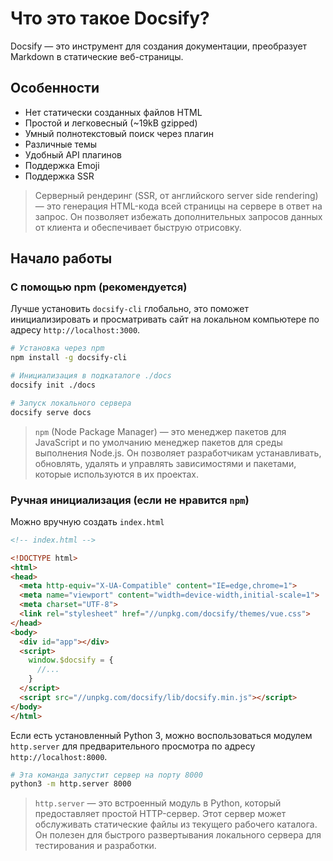 # Что это такое Docsify?

Docsify — это инструмент для создания документации, преобразует Markdown в статические веб-страницы.


## Особенности
-   Нет статически созданных файлов HTML
-   Простой и легковесный (~19kB gzipped)
-   Умный полнотекстовый поиск через плагин
-   Различные темы
-   Удобный API плагинов
-   Поддержка Emoji
-   Поддержка SSR

> Серверный рендеринг (SSR, от английского server side rendering) — это генерация HTML-кода всей страницы на сервере в ответ на запрос. Он позволяет избежать дополнительных запросов данных от клиента и обеспечивает быструю отрисовку.

## Начало работы
### С помощью npm (рекомендуется)
Лучше установить `docsify-cli` глобально, это поможет инициализировать и просматривать сайт на локальном компьютере по адресу `http://localhost:3000`.
```bash
# Установка через npm
npm install -g docsify-cli

# Инициализация в подкаталоге ./docs
docsify init ./docs

# Запуск локального сервера
docsify serve docs
```
>`npm` (Node Package Manager) — это менеджер пакетов для JavaScript и по умолчанию менеджер пакетов для среды выполнения Node.js. Он позволяет разработчикам устанавливать, обновлять, удалять и управлять зависимостями и пакетами, которые используются в их проектах.
### Ручная инициализация (если не нравится `npm`)
Можно вручную создать `index.html`
```html
<!-- index.html -->

<!DOCTYPE html>
<html>
<head>
  <meta http-equiv="X-UA-Compatible" content="IE=edge,chrome=1">
  <meta name="viewport" content="width=device-width,initial-scale=1">
  <meta charset="UTF-8">
  <link rel="stylesheet" href="//unpkg.com/docsify/themes/vue.css">
</head>
<body>
  <div id="app"></div>
  <script>
    window.$docsify = {
      //...
    }
  </script>
  <script src="//unpkg.com/docsify/lib/docsify.min.js"></script>
</body>
</html>
```
Если есть установленный Python 3, можно воспользоваться  модулем `http.server` для предварительного просмотра по адресу `http://localhost:8000`.
```bash
# Эта команда запустит сервер на порту 8000
python3 -m http.server 8000
```
>`http.server` — это встроенный модуль в Python, который предоставляет простой HTTP-сервер. Этот сервер может обслуживать статические файлы из текущего рабочего каталога. Он полезен для быстрого развертывания локального сервера для тестирования и разработки.
